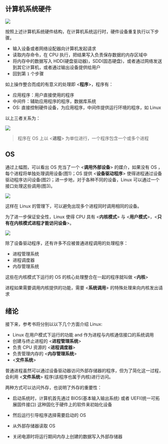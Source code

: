 ## 计算机系统硬件

![](https://pic.imgdb.cn/item/65d08bfc9f345e8d03fc0edd.jpg)


按照上述计算机系统硬件结构，在计算机系统运行时，硬件设备重复执行以下步骤。

* 输入设备或者网络设配器向计算机发起请求
* 读取内存命令，在 CPU 执行，把结果写入负责保存数据的内存区域中
* 将内存中的数据写入 HDD(硬盘驱动器)，SDD(固态硬盘)，或者通过网络发送到其它计算机，或者通过输出设备提供给用户
* 回到第 `1` 个步骤

如上操作整合而成的有意义的处理即 <**程序**>，程序有：

* 应用程序：用户直接使用的程序
* 中间件：辅助应用程序的程序，数据库系统
* OS: 直接控制硬件设备，为应用程序，中间件提供运行环境的程序，如 Linux

以上三者关系为：

![](https://pic.imgdb.cn/item/65d094039f345e8d0318ee3b.jpg)


> 程序在 OS 上以 <**进程**> 为单位进行，一个程序包含一个或多个进程



## OS

通过上幅图，可以看出 OS 充当了一个 <**调用外部设备**> 的媒介，如果没有 OS ，每个进程将单独处理调用设备(图1)；OS 提供 <**设备驱动程序**> 使得进程通过设备驱动程序访问设备(图2)；进一步地，对于各种不同的设备，Linux 可以通过一个接口处理这些调用(图3)。

![](https://pic.imgdb.cn/item/65d0926c9f345e8d0313794b.jpg)

这样在 Linux 的管理下，可以避免出现多个进程同时调用相同的设备。

为了进一步保证安全性，Linux 使得 CPU 具有 <**内核模式**> 与 <**用户模式**>，<**只有在内核模式进程才能访问设备**>。

![](https://pic.imgdb.cn/item/65d098779f345e8d0328d509.jpg)

除了设备驱动程序，还有许多不应被普通进程调用的处理程序：

* 进程管理系统
* 进程调度器
* 内存管理系统

这些在内核模式下运行的 OS 的核心处理整合在一起的程序就叫做 <**内核**>

进程如果需要调用内核提供的功能，需要 <**系统调用**> 的特殊处理来向内核发出请求

## 绪论

接下来，参考书将分别以以下几个方面介绍 Linux:

* Linux 在用户模式下运行的功能 and 作为进程与内核通信接口的系统调用
* 创建与终止进程的 <**进程管理系统**>
* 负责 CPU 资源的 <**进程调度器**>
* 负责管理内存的 <**内存管理系统**>
* <**文件系统**>

普通进程虽然可以通过设备驱动器访问外部存储器的程序，但为了简化这一过程，会利用 <**文件系统**> 程序(该程序也属于内核)进行访问。

两种方式可以访问外存，也说明了外存的重要性：

* 启动系统时，计算机首先通过 BIOS(基本输入输出系统) 或者 UEFI(统一可拓展固件接口) 这种固化于硬件上的软件来初始化设备

* 然后运行引导程序选择需要启动的 OS

* 从外部存储器读取 OS
* 关闭电源时将运行期间内存上创建的数据写入外部存储器
